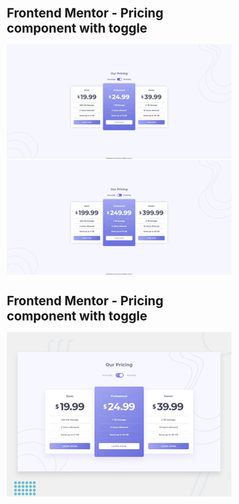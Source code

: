 # Frontend Mentor - Pricing component with toggle
![finished1](./finished/finished1-desktop.jpeg)
![finished2](./finished/finished2-desktop.jpeg)

# Frontend Mentor - Pricing component with toggle

![Design preview for the Pricing component with toggle coding challenge](./design/desktop-preview.jpg)

